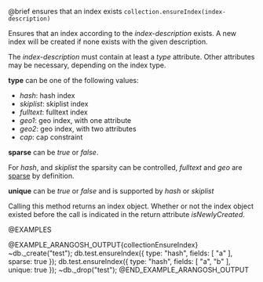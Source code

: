 

@brief ensures that an index exists
`collection.ensureIndex(index-description)`

Ensures that an index according to the *index-description* exists. A
new index will be created if none exists with the given description.

The *index-description* must contain at least a *type* attribute.
Other attributes may be necessary, depending on the index type.

**type** can be one of the following values:
- *hash*: hash index
- *skiplist*: skiplist index
- *fulltext*: fulltext index
- *geo1*: geo index, with one attribute
- *geo2*: geo index, with two attributes
- *cap*: cap constraint

**sparse** can be *true* or *false*.

For *hash*, and *skiplist* the sparsity can be controlled, *fulltext* and *geo*
are [sparse](WhichIndex.md) by definition.

**unique** can be *true* or *false* and is supported by *hash* or *skiplist*

Calling this method returns an index object. Whether or not the index
object existed before the call is indicated in the return attribute
*isNewlyCreated*.

@EXAMPLES

@EXAMPLE_ARANGOSH_OUTPUT{collectionEnsureIndex}
~db._create("test");
db.test.ensureIndex({ type: "hash", fields: [ "a" ], sparse: true });
db.test.ensureIndex({ type: "hash", fields: [ "a", "b" ], unique: true });
~db._drop("test");
@END_EXAMPLE_ARANGOSH_OUTPUT


